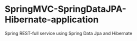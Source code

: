 # SpringMVC-SpringDataJPA-Hibernate-application
Spring REST-full service using Spring Data Jpa and Hibernate

